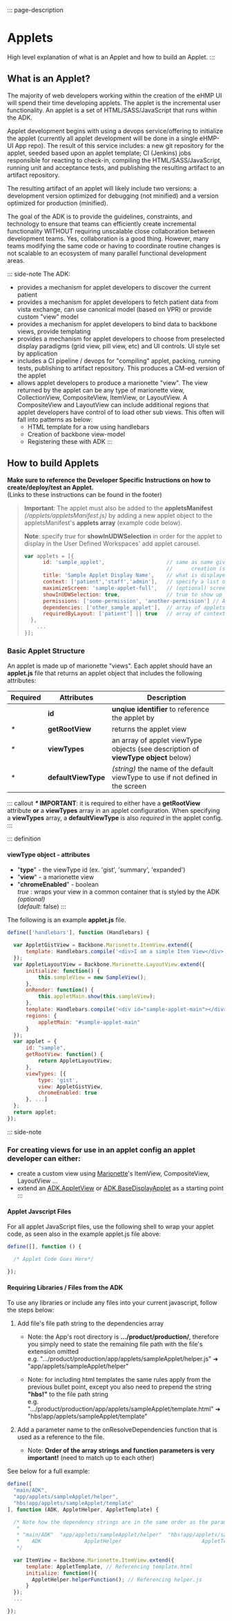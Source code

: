 ::: page-description
# Applets #
High level explanation of what is an Applet and how to build an Applet.
:::

## What is an Applet? ##
The majority of web developers working within the creation of the eHMP UI will spend their time developing applets.  The applet is the incremental user functionality.  An applet is a set of HTML/SASS/JavaScript that runs within the ADK.

Applet development begins with using a devops service/offering to initialize the applet (currently all applet development will be done in a single eHMP-UI App repo).  The result of this service includes: a new git repository for the applet, seeded based upon an applet template; CI (Jenkins) jobs responsible for reacting to check-in, compiling the HTML/SASS/JavaScript,  running unit and acceptance tests, and publishing the resulting artifact to an artifact repository.

The resulting artifact of an applet will likely include two versions: a development version optimized for debugging (not minified) and a version optimized for production (minified).

The goal of the ADK is to provide the guidelines, constraints, and technology to ensure that teams can efficiently create incremental functionality WITHOUT requiring unscalable close collaboration between development teams.  Yes, collaboration is a good thing.  However, many teams modifying the same code or having to coordinate routine changes is not scalable to an ecosystem of many parallel functional development areas.

::: side-note
The ADK:
- provides a mechanism for applet developers to discover the current patient
- provides a mechanism for applet developers to fetch patient data from vista exchange, can use canonical model (based on VPR) or provide custom "view" model
- provides a mechanism for applet developers to bind data to backbone views, provide templating
- provides a mechanism for applet developers to choose from preselected display paradigms (grid view, pill view, etc) and UI controls.  UI style set by application
- includes a CI pipeline / devops for "compiling" applet, packing, running tests, publishing to artifact repository. This produces a CM-ed version of the applet
- allows applet developers to produce a marionette "view".  The view returned by the applet can be any type of marionette view, CollectionView, CompositeView, ItemView, or LayoutView.  A CompositeView and LayoutView can include additional regions that applet developers have control of to load other sub views.  This often will fall into patterns as below:
    - HTML template for a row using handlebars
    - Creation of backbone view-model
    - Registering these with ADK
:::

## How to build Applets ##
**Make sure to reference the Developer Specific Instructions on how to create/deploy/test an Applet.** <br />(Links to these instructions can be found in the footer)

> **Important**: The applet must also be added to the **appletsManifest** _(/applets/appletsManifest.js)_ by adding a new applet object to the appletsManifest's **applets array** (example code below).
>
> **Note**: specify _true_ for **showInUDWSelection** in order for the applet to display in the User Defined Workspaces' add applet carousel.
> ```JavaScript
> var applets = [{
>       id: 'sample_applet',                    // same as name given to applet on
>                                               //      creation (same as applet folder name)
>       title: 'Sample Applet Display Name',    // what is displayed on title bar
>       context: ['patient','staff','admin'],   // specify a list of contexts that this applet belongs to.
>       maximizeScreen: 'sample-applet-full',   // (optional) screen for maximized version of applet.
>       showInUDWSelection: true,               // true to show up in User Defined Workspace Carousel
>       permissions: ['some-permission', 'another-permission'] // Array of permissions needed to view applet.
>       dependencies: ['other_sample_applet'],  // array of applets to prioritize before this applet
>       requiredByLayout: ['patient'] || true   // array of contexts requiring this applet for its layout (true == all contexts)
>   },
>     ...
> }];
> ```

### Basic Applet Structure ###
An applet is made up of marionette "views".  Each applet should have an **applet.js** file that returns an applet object that includes the following attributes:

| Required                                      | Attributes         | Description                                                                       |
|-----------------------------------------------|--------------------|-----------------------------------------------------------------------------------|
|<i class="fa fa-check-circle center"></i>      | **id**             | **unqiue identifier** to reference the applet by                                  |
|<i class="fa fa-check-circle note center">*</i>| **getRootView**    | returns the applet view                                                           |
|<i class="fa fa-check-circle note center">*</i>| **viewTypes**      | an array of applet viewType objects (see description of **viewType object** below)|
|<i class="fa fa-check-circle note center">*</i>| **defaultViewType**| _(string)_ the name of the default viewType to use if not defined in the screen   |

::: callout
 **<i class="fa fa-check-circle note">\*</i> IMPORTANT**: it is required to either have a **getRootView** attribute **or** a **viewTypes** array in an applet configuration.  When specifying a **viewTypes** array, a **defaultViewType** is also _required_ in the applet config.
:::

::: definition
#### **viewType object** - attributes ####
- "**type**" - the viewType id (ex. 'gist', 'summary', 'expanded')
- "**view**" - a marionette view
- "**chromeEnabled**" - boolean <br /> _true_ : wraps your view in a common container that is styled by the ADK _(optional)_ <br /> (_default_: false)
:::

The following is an example **applet.js** file.
```JavaScript
define(['handlebars'], function (Handlebars) {

  var AppletGistView = Backbone.Marionette.ItemView.extend({
      template: Handlebars.compile('<div>I am a simple Item View</div>'),
  });
  var AppletLayoutView = Backbone.Marionette.LayoutView.extend({
      initialize: function() {
          this.sampleView = new SampleView();
      },
      onRender: function() {
          this.appletMain.show(this.sampleView);
      },
      template: Handlebars.compile('<div id="sample-applet-main"></div>'),
      regions: {
          appletMain: "#sample-applet-main"
      }
  });
  var applet = {
      id: "sample",
      getRootView: function() {
          return AppletLayoutView;
      },
      viewTypes: [{
          type: 'gist',
          view: AppletGistView,
          chromeEnabled: true
      }, ...]
  };
  return applet;
});
```
::: side-note
### For creating views for use in an applet config an applet developer can either: ###
  - create a custom view using [Marionette][MarionetteViews]'s ItemView, CompositeView, LayoutView ...
  - extend an [ADK.AppletView][AppletViews] or [ADK.BaseDisplayApplet][BaseDisplayApplet] as a starting point
:::

#### Applet Javscript Files ####
For all applet JavaScript files, use the following shell to wrap your applet code, as seen also in the example applet.js file above:
```JavaScript
define([], function () {

  /* Applet Code Goes Here*/

});
```

#### Requiring Libraries / Files from the ADK ####
To use any libraries or include any files into your current javascript, follow the steps below:


1. Add file's file path string to the dependencies array
    - Note: the App's root directory is **.../product/production/**, therefore you simply need to state the remaining file path with the file's extension omitted
    <br />e.g. ".../product/production/app/applets/sampleApplet/helper.js" &#10140; "app/applets/sampleApplet/helper"

    - Note: for including html templates the same rules apply from the previous bullet point, except you also need to prepend the string **"hbs!"** to the file path string
    <br />e.g. ".../product/production/app/applets/sampleApplet/template.html" &#10140; "hbs!app/applets/sampleApplet/template"

2. Add a parameter name to the onResolveDependencies function that is used as a reference to the file.
    - Note: **Order of the array strings and function parameters is very important!** (need to match up to each other)

See below for a full example:
```JavaScript
define([
  "main/ADK",
  "app/applets/sampleApplet/helper",
  "hbs!app/applets/sampleApplet/template"
], function (ADK, AppletHelper, AppletTemplate) {

  /* Note how the dependency strings are in the same order as the parameters above
   *
   * "main/ADK"  "app/applets/sampleApplet/helper"  "hbs!app/applets/sampleApplet/template"
   *    ADK              AppletHelper                          AppletTemplate
   */

  var ItemView = Backbone.Marionette.ItemView.extend({
      template: AppletTemplate, // Referencing template.html
      initialize: function(){
        AppletHelper.helperFunction(); // Referencing helper.js
      }
  });
  ...

});
```

[adkSourceCode]: https://code.vistacore.us/scm/app/adk.git
[ehmpuiSourceCode]: https://code.vistacore.us/scm/app/ehmp-ui.git
[standardizedIdeWikiPage]: https://wiki.vistacore.us/display/VACORE/Team+Standardized+IDE+for+JavaScript+Development
[workspaceSetupWikiPage]: https://wiki.vistacore.us/display/VACORE/Creating+DevOps+workspace+environment
[sublimeWebsite]: http://www.sublimetext.com/3
[sublimeSettingsWikiPage]: https://wiki.vistacore.us/x/RZsZ
[adkBuildJenkins]: https://build.vistacore.us/view/adk/view/Next%20Branch/
[bsCSS]: http://getbootstrap.com/css/
[bsComponents]: http://getbootstrap.com/components/
[bsJQ]: http://getbootstrap.com/javascript/
[backboneWebPage]: http://backbonejs.org/
[marionetteWebPage]: https://github.com/marionettejs/backbone.marionette/tree/master/docs
[requireJsWebPage]: http://requirejs.org/
[amdWebPage]: http://requirejs.org/docs/whyamd.html
[handlebarsWebPage]: http://handlebarsjs.com/
[underscoreFilterWebPage]: http://underscorejs.org/#filter
[BackboneRadio]: https://github.com/marionettejs/backbone.radio
[sass]: http://sass-lang.com/
[appletLevelConventions]: adk/conventions.md#Applet-Level-Conventions
[BaseDisplayApplet]: adk/using-adk.md#BaseDisplayApplet
[AppletViews]: adk/using-adk.md#ADK-AppletViews
[MarionetteViews]: http://marionettejs.com/docs/v2.4.1/marionette.view.html
[AppletChrome]: adk/using-adk.md#Applet-Chrome